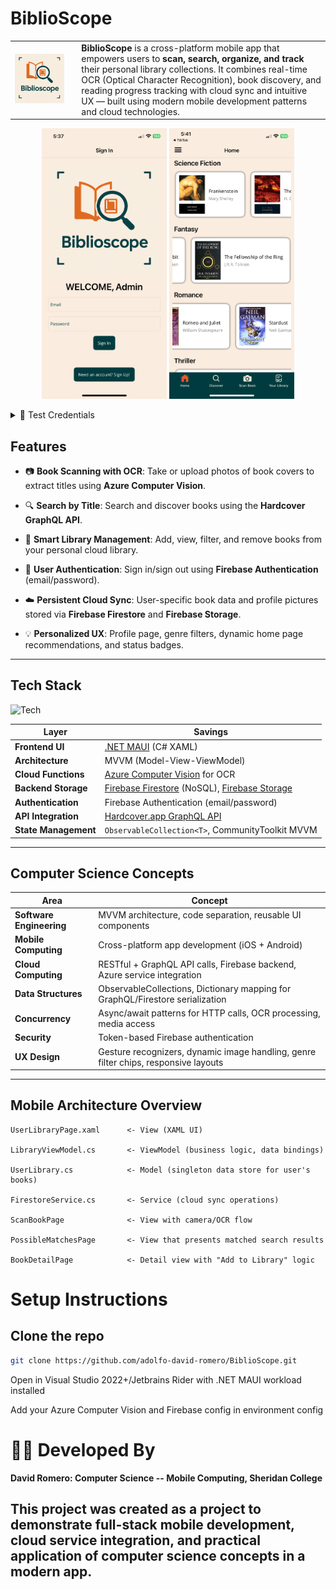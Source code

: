 # BiblioScope
<table>
  <tr>
    <td>
      <img src="BiblioScope/Resources/Images/biblioscope_logo.png" width="600">
    </td>
    <td style="vertical-align: middle; padding-left: 20px;">
      <strong>BiblioScope</strong> is a cross-platform mobile app that empowers users to <strong>scan, search, organize, and track</strong> their personal library collections.  
      It combines real-time OCR (Optical Character Recognition), book discovery, and reading progress tracking with cloud sync and intuitive UX — built using modern mobile development patterns and cloud technologies.
    </td>
  </tr>
</table>

<p align="center">
  <img src="BiblioScope/Resources/Images/auth_screen_demo.PNG" width="200"/>
  <img src="BiblioScope/Resources/Images/home_screen_demo.PNG" width="200"/>
</p>

<details close>
  <summary>🔑 Test Credentials</summary>
  <a><strong>Email</strong>: Admin@admin.com</a>
  <br><strong>Password</strong>: admin!
</details>

## Features

- 📷 **Book Scanning with OCR**: Take or upload photos of book covers to extract titles using **Azure Computer Vision**.

- 🔍 **Search by Title**: Search and discover books using the **Hardcover GraphQL API**.

- 📖 **Smart Library Management**: Add, view, filter, and remove books from your personal cloud library.

- 🔐 **User Authentication**: Sign in/sign out using **Firebase Authentication** (email/password).

- ☁️ **Persistent Cloud Sync**: User-specific book data and profile pictures stored via **Firebase Firestore** and **Firebase Storage**.

- 💡 **Personalized UX**: Profile page, genre filters, dynamic home page recommendations, and status badges.

---

## Tech Stack

![Tech](https://skillicons.dev/icons?i=dotnet,cs,apple,firebase,azure,graphql)

| Layer    | Savings |
| -------- | ------- |
| **Frontend UI**   | [.NET MAUI](https://learn.microsoft.com/en-us/dotnet/maui/) (C# XAML)    |
| **Architecture** | MVVM (Model-View-ViewModel)      |
| **Cloud Functions**    | [Azure Computer Vision](https://azure.microsoft.com/en-us/products/cognitive-services/computer-vision/) for OCR   |
| **Backend Storage**   | [Firebase Firestore](https://firebase.google.com/docs/firestore) (NoSQL), [Firebase Storage](https://firebase.google.com/docs/storage)    |
| **Authentication**    | Firebase Authentication (email/password)   |
| **API Integration**    | [Hardcover.app GraphQL API](https://hardcover.app)    |
| **State Management**    | `ObservableCollection<T>`, CommunityToolkit MVVM    |


---

## Computer Science Concepts

| Area | Concept |
| ---| --- |
| **Software Engineering** | MVVM architecture, code separation, reusable UI components |
| **Mobile Computing** | Cross-platform app development (iOS + Android) |
| **Cloud Computing** | RESTful + GraphQL API calls, Firebase backend, Azure service integration |
| **Data Structures** | ObservableCollections, Dictionary mapping for GraphQL/Firestore serialization |
| **Concurrency** | Async/await patterns for HTTP calls, OCR processing, media access |
| **Security** | Token-based Firebase authentication |
| **UX Design** | Gesture recognizers, dynamic image handling, genre filter chips, responsive layouts |

---

## Mobile Architecture Overview

```plaintxt
UserLibraryPage.xaml      <- View (XAML UI)

LibraryViewModel.cs       <- ViewModel (business logic, data bindings)

UserLibrary.cs            <- Model (singleton data store for user's books)

FirestoreService.cs       <- Service (cloud sync operations)

ScanBookPage              <- View with camera/OCR flow

PossibleMatchesPage       <- View that presents matched search results

BookDetailPage            <- Detail view with "Add to Library" logic
```

# Setup Instructions

## Clone the repo

```bash
git clone https://github.com/adolfo-david-romero/BiblioScope.git
```

Open in Visual Studio 2022+/Jetbrains Rider with .NET MAUI workload installed

Add your Azure Computer Vision and Firebase config in environment config

# 👨‍💻 Developed By

**David Romero: Computer Science -- Mobile Computing, Sheridan College**

## This project was created as a project to demonstrate full-stack mobile development, cloud service integration, and practical application of computer science concepts in a modern app.
